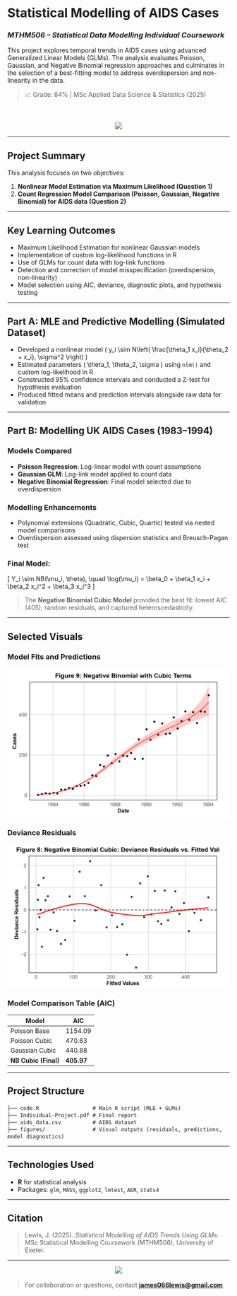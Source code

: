 # Statistical Modelling of AIDS Cases
### *MTHM506 – Statistical Data Modelling Individual Coursework*

This project explores temporal trends in AIDS cases using advanced Generalized Linear Models (GLMs). The analysis evaluates Poisson, Gaussian, and Negative Binomial regression approaches and culminates in the selection of a best-fitting model to address overdispersion and non-linearity in the data.

> 📈 Grade: 84% | MSc Applied Data Science & Statistics (2025)

<p align="center">
  <br><br>
  <a href="./Individual-Project.pdf">
    <img src="https://img.shields.io/badge/View%20Full%20Report-PDF-blue?style=for-the-badge"/>
  </a>
</p>

---

## Project Summary

This analysis focuses on two objectives:
1. **Nonlinear Model Estimation via Maximum Likelihood (Question 1)**
2. **Count Regression Model Comparison (Poisson, Gaussian, Negative Binomial) for AIDS data (Question 2)**

---

## Key Learning Outcomes
- Maximum Likelihood Estimation for nonlinear Gaussian models
- Implementation of custom log-likelihood functions in R
- Use of GLMs for count data with log-link functions
- Detection and correction of model misspecification (overdispersion, non-linearity)
- Model selection using AIC, deviance, diagnostic plots, and hypothesis testing

---

## Part A: MLE and Predictive Modelling (Simulated Dataset)

- Developed a nonlinear model \( y_i \sim N\left( \frac{\theta_1 x_i}{\theta_2 + x_i}, \sigma^2 \right) \)
- Estimated parameters \( \theta_1, \theta_2, \sigma \) using `nlm()` and custom log-likelihood in R
- Constructed 95% confidence intervals and conducted a Z-test for hypothesis evaluation
- Produced fitted means and prediction intervals alongside raw data for validation

---

## Part B: Modelling UK AIDS Cases (1983–1994)

### Models Compared
- **Poisson Regression**: Log-linear model with count assumptions
- **Gaussian GLM**: Log-link model applied to count data
- **Negative Binomial Regression**: Final model selected due to overdispersion

### Modelling Enhancements
- Polynomial extensions (Quadratic, Cubic, Quartic) tested via nested model comparisons
- Overdispersion assessed using dispersion statistics and Breusch-Pagan test

### Final Model:
\[ Y_i \sim NB(\mu_i, \theta), \quad \log(\mu_i) = \beta_0 + \beta_1 x_i + \beta_2 x_i^2 + \beta_3 x_i^3 \]

> The **Negative Binomial Cubic Model** provided the best fit: lowest AIC (405), random residuals, and captured heteroscedasticity.

---

## Selected Visuals

### Model Fits and Predictions
![NB Prediction](./figures/NB.png)

### Deviance Residuals
![Residuals](./figures/RESID.png)

### Model Comparison Table (AIC)
| Model                  | AIC       |
|------------------------|-----------|
| Poisson Base           | 1154.09   |
| Poisson Cubic          | 470.63    |
| Gaussian Cubic         | 440.88    |
| **NB Cubic (Final)**   | **405.97**|

---

## Project Structure
```
├── code.R                 # Main R script (MLE + GLMs)
├── Individual-Project.pdf # Final report
├── aids_data.csv          # AIDS dataset
├── figures/               # Visual outputs (residuals, predictions, model diagnostics)
```

---

## Technologies Used
- **R** for statistical analysis
- Packages: `glm`, `MASS`, `ggplot2`, `lmtest`, `AER`, `stats4`

---

## Citation
> Lewis, J. (2025). *Statistical Modelling of AIDS Trends Using GLMs*. MSc Statistical Modelling Coursework (MTHM506), University of Exeter.

---

<p align="center">
  <img src="https://img.shields.io/badge/Best%20Model-Negative%20Binomial%20Cubic-green?style=for-the-badge"/>
</p>

> For collaboration or questions, contact **james066lewis@gmail.com**
